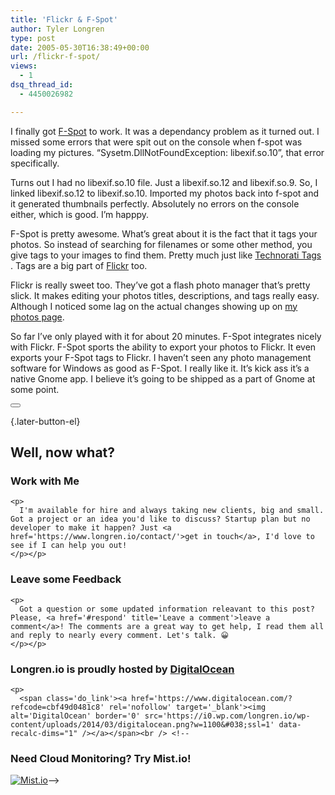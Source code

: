 ```yaml
---
title: 'Flickr & F-Spot'
author: Tyler Longren
type: post
date: 2005-05-30T16:38:49+00:00
url: /flickr-f-spot/
views:
  - 1
dsq_thread_id:
  - 4450026982

---
```

I finally got [F-Spot][1] to work. It was a dependancy problem as it turned out. I missed some errors that were spit out on the console when f-spot was loading my pictures. &#8220;Sysetm.DllNotFoundException: libexif.so.10&#8221;, that error specifically.

Turns out I had no libexif.so.10 file. Just a libexif.so.12 and libexif.so.9. So, I linked libexif.so.12 to libexif.so.10. Imported my photos back into f-spot and it generated thumbnails perfectly. Absolutely no errors on the console either, which is good. I&#8217;m happpy.

F-Spot is pretty awesome. What&#8217;s great about it is the fact that it tags your photos. So instead of searching for filenames or some other method, you give tags to your images to find them. Pretty much just like [Technorati Tags][2] . Tags are a big part of [Flickr][3] too.

Flickr is really sweet too. They&#8217;ve got a flash photo manager that&#8217;s pretty slick. It makes editing your photos titles, descriptions, and tags really easy. Although I noticed some lag on the actual changes showing up on [my photos page][4].

So far I&#8217;ve only played with it for about 20 minutes. F-Spot integrates nicely with Flickr. F-Spot sports the ability to export your photos to Flickr. It even exports your F-Spot tags to Flickr. I haven&#8217;t seen any photo management software for Windows as good as F-Spot. I really like it. It&#8217;s kick ass it&#8217;s a native Gnome app. I believe it&#8217;s going to be shipped as a part of Gnome at some point. 

<div class="wpulike wpulike-default " >
  <div class="wp_ulike_general_class wp_ulike_is_not_liked">
    <button type="button"
					aria-label="Like Button"
					data-ulike-id="1906"
					data-ulike-nonce="d8e944da7a"
					data-ulike-type="likeThis"
					data-ulike-template="wpulike-default"
					data-ulike-display-likers="0"
					data-ulike-disable-pophover="0"
					class="wp_ulike_btn wp_ulike_put_image wp_likethis_1906"></button><span class="count-box"></span>
  </div>
</div>

[][5]{.later-button-el}

<div class='what-next'>
  <h2>
    Well, now what?
  </h2>
  
  <div class='hire'>
    <h3>
      Work with Me
    </h3>
    
    <p>
      I'm available for hire and always taking new clients, big and small. Got a project or an idea you'd like to discuss? Startup plan but no developer to make it happen? Just <a href='https://www.longren.io/contact/'>get in touch</a>, I'd love to see if I can help you out!
    </p></p>
  </div>
  
  <div class='hire'>
    <h3>
      Leave some Feedback
    </h3>
    
    <p>
      Got a question or some updated information releavant to this post? Please, <a href='#respond' title='Leave a comment'>leave a comment</a>! The comments are a great way to get help, I read them all and reply to nearly every comment. Let's talk. 😀
    </p></p>
  </div>
  
  <div class='now-what-bottom-ad'>
    <h3>
      Longren.io is proudly hosted by <a href='https://www.digitalocean.com/?refcode=cbf49d0481c8'>DigitalOcean</a>
    </h3>
    
    <p>
      <span class='do_link'><a href='https://www.digitalocean.com/?refcode=cbf49d0481c8' rel='nofollow' target='_blank'><img alt='DigitalOcean' border='0' src='https://i0.wp.com/longren.io/wp-content/uploads/2014/03/digitalocean.png?w=1100&#038;ssl=1' data-recalc-dims="1" /></a></span><br /> <!--

<h3>Need Cloud Monitoring? Try Mist.io!</h3>

<span class='do_link'><a href='http://mist.io/?ref=tyler' rel='nofollow' target='_blank'><img alt='Mist.io' border='0' src='https://i0.wp.com/longren.io/wp-content/uploads/2014/04/mistio.jpg?w=1100&#038;ssl=1' data-recalc-dims="1"></a></span>--></div> </div>

 [1]: http://www.gnome.org/projects/f-spot/
 [2]: http://www.technorati.com/tag
 [3]: http://www.flickr.com/
 [4]: http://www.flickr.com/photos/tlongren
 [5]: #